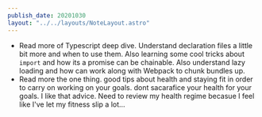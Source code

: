 ```yaml
---
publish_date: 20201030
layout: "../../layouts/NoteLayout.astro"
---
```

- Read more of Typescript deep dive. Understand declaration files a little bit more and when to use them. Also learning some cool tricks about `import` and how its a promise can be chainable. Also understand lazy loading and how can work along with Webpack to chunk bundles up. 
- Read more the one thing. good tips about health and staying fit in order to carry on working on your goals. dont sacarafice your health for your goals. I like that advice. Need to review my health regime becasue I feel like I've let my fitness slip a lot...
